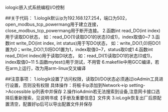 iologic嵌入式系统编程I/O控制

##关于代码：
	1.iologik默认ip为192.168.127.254，端口为502，
		open_modbus_tcp_powermang用于建立连接，
		close_modbus_tcp_powermang用于断开连接。
	2.函数int read_DO(int index)用于读取DO状态，
		如：read_DO(1)读取DO1的状态(0或1)，index取值0~7
	3.函数int write_DO(int index, int status)用于写DO状态，
		如：write_DO(1,0)将DO1置为0；write_DO(1,1)将DO1置为1，index取值0~7，status取0或1
	4.函数int read_DI(int index)用于读取DI状态，
		如：read_DI(1)读取DO1的状态(0或1)，index取值0~11
	5.函数mytest()用于测试，不用管
	6.makefile中用GCC编译，若在arm上运行，改为用arm-linux交叉编译

##注意事项：
	1.iologik设置了访问权限，读取DI/DO状态必须通过ioAdmin工具进行设置，否则没有权限
		具体操作：将板卡ip添加到Network->ip setting->Accessible ip列表中并保存
	2.操作ioAdmin若无法搜索到设备,注意网卡接口选择后重新搜索，见说明书或【手册及重要信息】文件夹
	3.ioLogik恢复出厂后原配置清空，配置好ip后可以导出配置文件并保存
